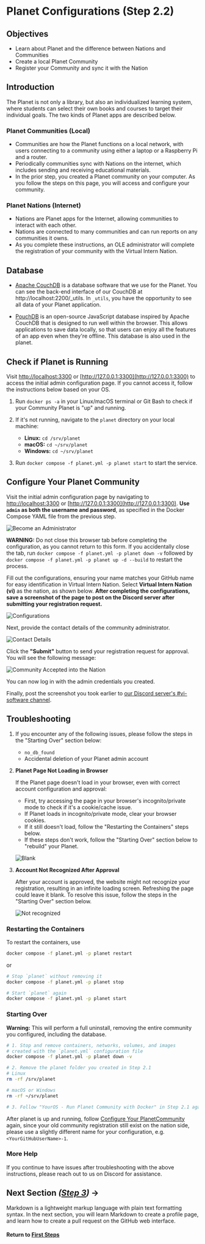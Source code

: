 ﻿# Planet Configurations (Step 2.2)

## Objectives

- Learn about Planet and the difference between Nations and Communities
- Create a local Planet Community
- Register your Community and sync it with the Nation

## Introduction

The Planet is not only a library, but also an individualized learning system, where students can select their own books and courses to target their individual goals. The two kinds of Planet apps are described below.

### Planet Communities (Local)

- Communities are how the Planet functions on a local network, with users connecting to a community using either a laptop or a Raspberry Pi and a router.
- Periodically communities sync with Nations on the internet, which includes sending and receiving educational materials.
- In the prior step, you created a Planet community on your computer. As you follow the steps on this page, you will access and configure your community.

### Planet Nations (Internet)

- Nations are Planet apps for the Internet, allowing communities to interact with each other.
- Nations are connected to many communities and can run reports on any communities it owns.
- As you complete these instructions, an OLE administrator will complete the registration of your community with the Virtual Intern Nation.

## Database

- [Apache CouchDB](https://en.wikipedia.org/wiki/Apache_CouchDB) is a database software that we use for the Planet. You can see the back-end interface of our CouchDB at http://localhost:2200/_utils. In `_utils`, you have the opportunity to see all data of your Planet application.

- [PouchDB](https://pouchdb.com/learn.html) is an open-source JavaScript database inspired by Apache CouchDB that is designed to run well within the browser. This allows applications to save data locally, so that users can enjoy all the features of an app even when they're offline. This database is also used in the planet.

## Check if Planet is Running

Visit [http://localhost:3300](http://localhost:3300) or [http://127.0.0.1:3300](http://127.0.0.1:3300) to access the initial admin configuration page. If you cannot access it, follow the instructions below based on your OS.

1. Run `docker ps -a` in your Linux/macOS terminal or <!-- Windows WSL Debian app / -->Git Bash to check if your Community Planet is "up" and running.
2. If it's not running, navigate to the `planet` directory on your local machine:

   - **Linux:** `cd /srv/planet`
   - **macOS:** `cd ~/srv/planet`
   - **Windows:** `cd ~/srv/planet`

3. Run `docker compose -f planet.yml -p planet start` to start the service.

## Configure Your Planet Community

Visit the initial admin configuration page by navigating to [http://localhost:3300](http://localhost:3300) or [http://127.0.0.1:3300](http://127.0.0.1:3300). **Use `admin` as both the username and password**, as specified in the Docker Compose YAML file from the previous step.

![Become an Administrator](images/vi-become-admin.png)

**WARNING:** Do not close this browser tab before completing the configuration, as you cannot return to this form. If you accidentally close the tab, run `docker compose -f planet.yml -p planet down -v` followed by `docker compose -f planet.yml -p planet up -d --build` to restart the process.

Fill out the configurations, ensuring your name matches your GitHub name for easy identification in Virtual Intern Nation. Select **Virtual Intern Nation (vi)** as the nation, as shown below. **After completing the configurations, save a screenshot of the page to post on the Discord server after submitting your registration request.**

![Configurations](images/vi-configuration.png)

Next, provide the contact details of the community administrator.

![Contact Details](images/vi-contact-details.png)

Click the **"Submit"** button to send your registration request for approval. You will see the following message:

![Community Accepted into the Nation](images/vi-registration-accepted.png)

You can now log in with the admin credentials you created.

Finally, post the screenshot you took earlier to [our Discord server's #vi-software channel](https://discord.com/channels/1079980988421132369/1229437557843169280).

## Troubleshooting

1. If you encounter any of the following issues, please follow the steps in the "Starting Over" section below:
   - `no_db_found`
   - Accidental deletion of your Planet admin account

1. **Planet Page Not Loading in Browser**

   If the Planet page doesn't load in your browser, even with correct account configuration and approval:
   - First, try accessing the page in your browser's incognito/private mode to check if it's a cookie/cache issue.
   - If Planet loads in incognito/private mode, clear your browser cookies.
   - If it still doesn't load, follow the "Restarting the Containers" steps below.
   - If these steps don't work, follow the "Starting Over" section below to "rebuild" your Planet.

   ![Blank](https://user-images.githubusercontent.com/22685147/58755807-be6ad780-84b9-11e9-86b5-c745f584ac41.png)

1. **Account Not Recognized After Approval**

   After your account is approved, the website might not recognize your registration, resulting in an infinite loading screen. Refreshing the page could leave it blank. To resolve this issue, follow the steps in the "Starting Over" section below.

   ![Not recognized](https://user-images.githubusercontent.com/22685147/58755806-bb6fe700-84b9-11e9-8a27-d3e3ab56ffba.png)

### Restarting the Containers

To restart the containers, use

```bash
docker compose -f planet.yml -p planet restart
```

or

```bash
# Stop `planet` without removing it
docker compose -f planet.yml -p planet stop

# Start `planet` again
docker compose -f planet.yml -p planet start
```

### Starting Over

**Warning:** This will perform a full uninstall, removing the entire community you configured, including the database.

```bash
# 1. Stop and remove containers, networks, volumes, and images
# created with the `planet.yml` configuration file
docker compose -f planet.yml -p planet down -v

# 2. Remove the planet folder you created in Step 2.1
# Linux
rm -rf /srv/planet

# macOS or Windows
rm -rf ~/srv/planet

# 3. Follow "YourOS - Run Planet Community with Docker" in Step 2.1 again
```

After planet is up and running, follow [Configure Your PlanetCommunity](#!./pages/vi/vi-configurations-vagrant.md#Configure_Your_Planet_Community) again, since your old community registration still exist on the nation side, please use a slightly different name for your configuration, e.g. `<YourGitHubUserName>-1`.

### More Help

If you continue to have issues after troubleshooting with the above instructions, please reach out to us on Discord for assistance.

## Next Section _([Step 3](vi-github-and-markdown.md))_ **→**

Markdown is a lightweight markup language with plain text formatting syntax. In the next section, you will learn Markdown to create a profile page, and learn how to create a pull request on the GitHub web interface.

#### Return to [First Steps](vi-first-steps.md#Step_2_-_Planet_and_Docker)
